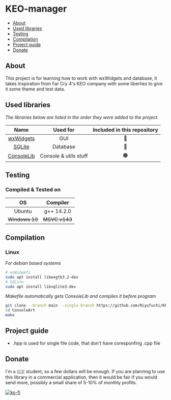 # KEO-manager

- [About](#about)
- [Used libraries](#used-libraries)
- [Testing](#testing)
- [Compilation](#compilation)
- [Project guide](#project-guide)
- [Donate](#donate)

## About

This project is for learning how to work with wxWidgets and database, it takes inspiration from Far Cry 4's KEO company with some liberties to give it some theme and test data.

## Used libraries

*The libraries below are listed in the order they were added to the project.*

| Name | Used for | Included in this repository |
| :------: | :----------: | :---: |
| [wxWidgets](https://www.wxwidgets.org/) | GUI | 🔴 |
| [SQLite](https://www.sqlite.org/) | Database | 🔴 |
| [ConsoleLib](https://github.com/Riyufuchi/ConsoleLib) | Console & utils stuff | 🟠 |

## Testing

### Compiled & Tested on

| OS | Compiler |
| :------: | :----------: |
| Ubuntu | g++ 14.2.0 |
| <s>Windows 10</s> | <s>MSVC v143</s> |

## Compilation

  ### Linux

   *For debian based systems*

   ```bash
   # wxWidgets
   sudo apt install libwxgtk3.2-dev
   # SQLite
   sudo apt install libsqlite3-dev
   ```
  
  *Makefile automatically gets ConsoleLib and compiles it before program*
  
   ```bash
   git clone --branch main --single-branch https://github.com/Riyufuchi/KEO-manager.git 
   cd ConsoleArt
   make
   ```

## Project guide

- .hpp is used for single file code, that don't have coresponfing .cpp file

## Donate

I'm a 🇨🇿 student, so a few dollars will be enough. If you are planning to use this library in a commercial application, then it would be fair if you would send more, possibly a small share of 5-10% of monthly profits.

[![ko-fi](https://ko-fi.com/img/githubbutton_sm.svg)](https://ko-fi.com/P5P11WTFL)
